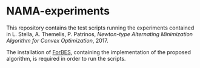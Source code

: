 # NAMA-experiments

This repository contains the test scripts running the experiments contained in L. Stella, A. Themelis, P. Patrinos, *Newton-type Alternating Minimization Algorithm for Convex Optimization*, 2017.

The installation of [ForBES](https://github.com/kul-forbes/ForBES), containing the implementation of the proposed algorithm, is required in order to run the scripts.

